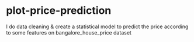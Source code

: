 # plot-price-prediction
I do data cleaning &amp; create a statistical model to predict the price according to some features on bangalore_house_price dataset
